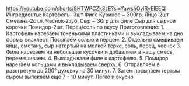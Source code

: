 https://youtube.com/shorts/8HTWPCZk8zE?si=YawshOyiRyEIEEQI
Ингредиенты:
Картофель- 3шт
Филе Куриное ~ 300гр.
Яйцо-2шт 
Сметана-2ст.л. 
Чеснок-2зуб. 
Сыр ~ 30гр для филе
Сыр для сырной корочки
Помидор-2шт. 
Перец/соль по вкусу Приготовление: 1. Картофель нарезаем тоненькими пластинками и выкладываем на дно формы внахлест. Посыпаем солью и перцем. 2. Отдельно смешиваем яйца, сметану, сыр натёртый на мелкой тёрке, соль, перец, чеснок 3. Филе нарезаем на небольшие кусочки и добавляем в нашу смесь, перемешиваем. 4. Выкладываем филе к картофелю. 5. Помидор нарезаем кольцами и выкладываем сверху. 6. Отправляем в разогретую до 200° духовку на 30 минут. 7. Затем посыпаем тертым сыром выпекаем ещё 7 – 10 минут. Легко и вкусно 